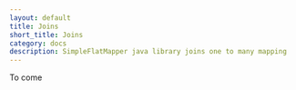 ```yaml
---
layout: default
title: Joins
short_title: Joins
category: docs
description: SimpleFlatMapper java library joins one to many mapping
---
```


To come
